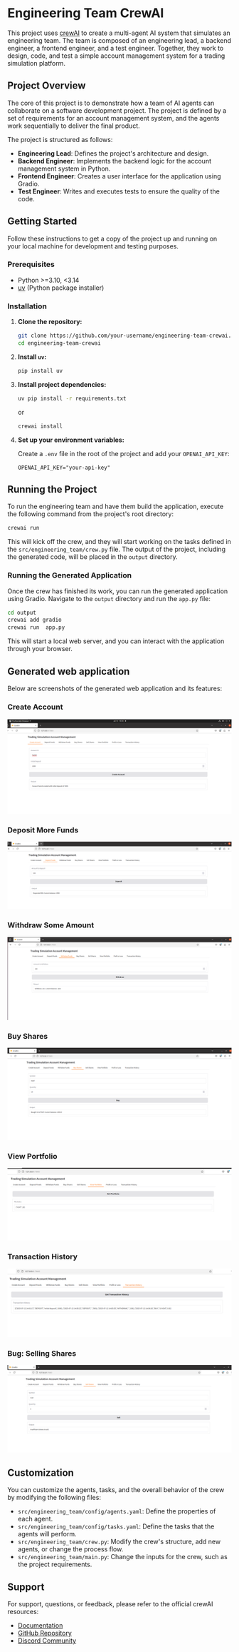 
# Engineering Team CrewAI

This project uses [crewAI](https://crewai.com) to create a multi-agent AI system that simulates an engineering team. The team is composed of an engineering lead, a backend engineer, a frontend engineer, and a test engineer. Together, they work to design, code, and test a simple account management system for a trading simulation platform.

## Project Overview

The core of this project is to demonstrate how a team of AI agents can collaborate on a software development project. The project is defined by a set of requirements for an account management system, and the agents work sequentially to deliver the final product.

The project is structured as follows:

- **Engineering Lead**: Defines the project's architecture and design.
- **Backend Engineer**: Implements the backend logic for the account management system in Python.
- **Frontend Engineer**: Creates a user interface for the application using Gradio.
- **Test Engineer**: Writes and executes tests to ensure the quality of the code.

## Getting Started

Follow these instructions to get a copy of the project up and running on your local machine for development and testing purposes.

### Prerequisites

- Python >=3.10, <3.14
- [uv](https://docs.astral.sh/uv/) (Python package installer)

### Installation

1.  **Clone the repository:**

    ```bash
    git clone https://github.com/your-username/engineering-team-crewai.git
    cd engineering-team-crewai
    ```

2.  **Install `uv`:**

    ```bash
    pip install uv
    ```

3.  **Install project dependencies:**

    ```bash
    uv pip install -r requirements.txt
    ```
    or
    ```bash
    crewai install
    ```

4.  **Set up your environment variables:**

    Create a `.env` file in the root of the project and add your `OPENAI_API_KEY`:

    ```
    OPENAI_API_KEY="your-api-key"
    ```

## Running the Project

To run the engineering team and have them build the application, execute the following command from the project's root directory:

```bash
crewai run
```

This will kick off the crew, and they will start working on the tasks defined in the `src/engineering_team/crew.py` file. The output of the project, including the generated code, will be placed in the `output` directory.

### Running the Generated Application

Once the crew has finished its work, you can run the generated application using Gradio. Navigate to the `output` directory and run the `app.py` file:

```bash
cd output
crewai add gradio 
crewai run  app.py
```

This will start a local web server, and you can interact with the application through your browser.

## Generated web application

Below are screenshots of the generated web application and its features:

### Create Account
![Create Account](assets/create_account.png)

### Deposit More Funds
![Deposit More Funds](assets/2_deposit_more_funds.png)

### Withdraw Some Amount
![Withdraw Some Amount](assets/3_withdraw_some_amount.png)

### Buy Shares
![Buy Shares](assets/4_buy_shares.png)

### View Portfolio
![View Portfolio](assets/5_view_portfolio.png)

### Transaction History
![Transaction History](assets/6_getting_transaction_history.png)

### Bug: Selling Shares
![Bug Selling Shares](assets/7_bug_selling_shares.png)


## Customization

You can customize the agents, tasks, and the overall behavior of the crew by modifying the following files:

-   `src/engineering_team/config/agents.yaml`: Define the properties of each agent.
-   `src/engineering_team/config/tasks.yaml`: Define the tasks that the agents will perform.
-   `src/engineering_team/crew.py`: Modify the crew's structure, add new agents, or change the process flow.
-   `src/engineering_team/main.py`: Change the inputs for the crew, such as the project requirements.

## Support

For support, questions, or feedback, please refer to the official crewAI resources:

-   [Documentation](https://docs.crewai.com)
-   [GitHub Repository](https://github.com/joaomdmoura/crewai)
-   [Discord Community](https://discord.com/invite/X4JWnZnxPb)